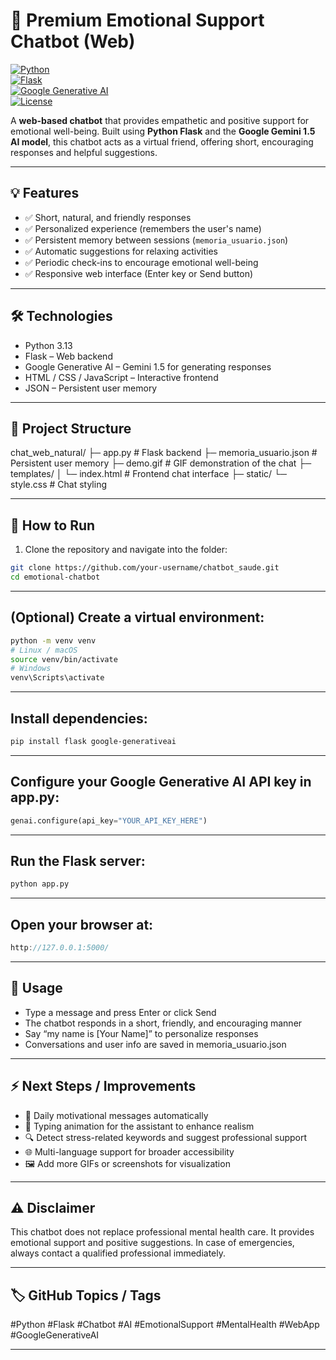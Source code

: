 # 🌟 Premium Emotional Support Chatbot (Web)

[![Python](https://img.shields.io/badge/Python-3.13-blue?logo=python)](https://www.python.org/)  
[![Flask](https://img.shields.io/badge/Flask-2.3-green?logo=flask)](https://flask.palletsprojects.com/)  
[![Google Generative AI](https://img.shields.io/badge/Google_Generative_AI-Model-orange)](https://developers.generativeai.google/)  
[![License](https://img.shields.io/badge/License-MIT-lightgrey)](LICENSE)  

A **web-based chatbot** that provides empathetic and positive support for emotional well-being. Built using **Python Flask** and the **Google Gemini 1.5 AI model**, this chatbot acts as a virtual friend, offering short, encouraging responses and helpful suggestions.

---

## 💡 Features

- ✅ Short, natural, and friendly responses  
- ✅ Personalized experience (remembers the user's name)  
- ✅ Persistent memory between sessions (`memoria_usuario.json`)  
- ✅ Automatic suggestions for relaxing activities  
- ✅ Periodic check-ins to encourage emotional well-being  
- ✅ Responsive web interface (Enter key or Send button)

---

## 🛠 Technologies

- Python 3.13  
- Flask – Web backend  
- Google Generative AI – Gemini 1.5 for generating responses  
- HTML / CSS / JavaScript – Interactive frontend  
- JSON – Persistent user memory

---

## 📁 Project Structure

chat_web_natural/
├─ app.py # Flask backend
├─ memoria_usuario.json # Persistent user memory
├─ demo.gif # GIF demonstration of the chat
├─ templates/
│ └─ index.html # Frontend chat interface
├─ static/
└─ style.css # Chat styling

---

## 🚀 How to Run

1. Clone the repository and navigate into the folder:

```bash
git clone https://github.com/your-username/chatbot_saude.git
cd emotional-chatbot
```

---

## (Optional) Create a virtual environment:

```bash
python -m venv venv
# Linux / macOS
source venv/bin/activate
# Windows
venv\Scripts\activate
```

---

## Install dependencies:

```bash
pip install flask google-generativeai
```

---

## Configure your Google Generative AI API key in app.py:

```python
genai.configure(api_key="YOUR_API_KEY_HERE")
```

---

## Run the Flask server:

```bash
python app.py
```

---

## Open your browser at:

```cpp
http://127.0.0.1:5000/
```

---

## 💬 Usage

- Type a message and press Enter or click Send
- The chatbot responds in a short, friendly, and encouraging manner
- Say “my name is [Your Name]” to personalize responses
- Conversations and user info are saved in memoria_usuario.json

---

## ⚡ Next Steps / Improvements

- 💌 Daily motivational messages automatically
- 🎨 Typing animation for the assistant to enhance realism
- 🔍 Detect stress-related keywords and suggest professional support
- 🌐 Multi-language support for broader accessibility
- 🖼 Add more GIFs or screenshots for visualization

---

## ⚠ Disclaimer

This chatbot does not replace professional mental health care.
It provides emotional support and positive suggestions. In case of emergencies, always contact a qualified professional immediately.

---

## 🏷 GitHub Topics / Tags

#Python #Flask #Chatbot #AI #EmotionalSupport #MentalHealth #WebApp #GoogleGenerativeAI

---
